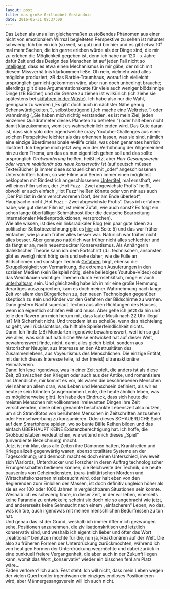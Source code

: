 ```yaml
---
layout: post
title: das große Grillmöbel-Geständnis
date: 2016-05-31 08:37:00
---
```


Das Leben als uns allen gleichermaßen zustoßendes Phänomen aus einer nicht von emotionalem Wirrsal begleiteten Perspektive zu sehen ist mitunter schwierig: Ich bin ein ich (so weit, so gut) und bin hier und es gibt etwa 10⁸ mal mehr Sachen, die ich gerne erleben würde als der Dinge sind, die mir zu erleben die Möglichkeit gegeben ist, denn ich habe nur 120 - x Jahre dafür Zeit und das Design des Menschen ist auf jeden Fall nicht so [intelligent](https://de.wikipedia.org/wiki/Intelligent_Design), dass es etwa einen Mechanismus in mir gäbe, der mich mit diesem Missverhältnis klarkommen ließe. Oh nein, vielmehr wird alles mögliche produziert, zB das Barbie-Traumhaus, worauf ich vielleicht ursprünglich garnicht gekommen wäre, aber nun doch unbedingt brauche; allerdings gilt diese Argumentationskette für viele auch weniger blödsinnige Dinge (zB Bücher) und die Grenze zu ziehen ist willkürlich (ich ziehe sie spätestens bei  [skifahren in der Wüste](http://www.dubai-skifahren.de/)). Ich habe also nur die Wahl, genügsam zu werden („Es gibt doch auch in nächster Nähe genug Sehenswürdigkeiten.“), selbstbetrügend („Ich mache eine Weltreise.“) oder wahnsinnig („Sie haben mich richtig verstanden, es ist mein Ziel, jeden einzelnen Quadratmeter dieses Planeten zu betreten.“) oder halt eben nicht damit klarzukommen, womit es wahrscheinlich enden wird. Das Gute daran ist, dass sich yolo oder irgendwelche crazy Youtube-Challenges aus einer solchen Perspektive leichter als das erkennen lassen, was sie sind, nämlich eine einzige überdimensionale <del>mid</del>life crisis, was oben genanntes herrlich illustriert. Ich begebe mich jetzt weg von der Verhöhnung der Allgemeinheit hin zu dem Thema, um das es nun eigentlich gehen soll und das sollte ursprünglich *Gratwanderung* heißen, heißt jetzt aber *Herr Gesangsverein oder warum reaktionär das neue konservativ ist* (auf deutsch müssen Texte/Bücher ja immer diese schauerlichen mit „oder“ angeschlossenen Unterschriften haben, so wie Filme und Serien immer einen möglichst bekloppten mit Bindestrich angeschlossenen [Untertitel](https://de.wikipedia.org/wiki/Regular_Show_%E2%80%93_V%C3%B6llig_abgedreht), mal ernsthaft, wer will einen Film sehen, der „Hot Fuzz – Zwei abgewichste Profis“ heißt, obwohl er auch einfach „Hot Fuzz“ heißen könnte oder von mir aus auch „Der Polizist in dem verschworenen Dorf, der am Ende überlebt“, Hauptsache nicht „Hot Fuzz – Zwei abgewichste Profis“. Dass ich erfahren habe, wie gut dieser Film ist, ist reiner Zufall, wie auch sonst? Es folgt ein schon lange überfälliger Schmähpost über die deutsche Bearbeitung internationaler Medienproduktionen, versprochen). <br>
Wie alle wissen, ist dies ein linksradikaler Blog (ein paar gute Ideen zu politischer Selbstbezeichnung gibt es [hier](http://strassenauszucker.blogsport.de/images/strassenauszucker11.pdf) ab Seite 5) und das war früher einfacher, wie ja auch früher alles besser war. Natürlich war früher nicht alles besser. Aber genauso natürlich war früher nicht alles schlechter und da fängt er an, mein neuentdeckter Konservatismus. Als Anhängerin dialektischer Theorie kann ich dem Fortschritt (d.i. technischen, ansonsten gibt es wenig) nicht hörig sein und sehe daher, wie die Fülle an Bildschirmen und sonstiger Technik [Gefahren](http://www.k5learning.com/sites/all/files/kids%20using%20cellphones.jpg) birgt, ebenso die [Skrupellosigkeit](http://www.vice.com/de/read/smoothie-kontroversen-um-true-fruits-467) von Vermarktung, die extremen Ausuferungen in den sozialen Medien (kein Beispiel nötig, siehe beliebiges Youtube-Video) oder das Weichkauen wichtiger Themen durch Fernsehkitsch, möge er auch [unterhaltsam](https://de.wikipedia.org/wiki/Le_Havre_%28Film%29) sein. Und gleichzeitig habe ich in mir eine große Hemmung, derartiges auszusprechen, kam es doch meiner Wahrnehmung nach lange Zeit vor allem den Bürgerlichen zu, den neuen Technologien gegenüber skeptisch zu sein und Kinder vor den Gefahren der Bildschirme zu warnen. <br> Dann gestern Nacht superlaut Techno aus allen Richtungen des Hauses, wenn ich eigentlich schlafen will und muss. Aber gehe ich jetzt da hin und teile den Ravern um mich herum mit, dass laute Musik nach 22 Uhr illegal ist? Mit Sicherheit nicht. Und trotzdem ist es scheiße, wenn das nächtelang so geht, weil rücksichtslos, da hilft alle Spießerfeindlichkeit nichts.<br>
Dann: Ich finde (zB) Mundarten irgendwie bewahrenswert, weil ich so gut wie alles, was sich auf natürliche Weise entwickelt hat auf dieser Welt, bewahrenswert finde, nicht, damit alles gleich bleibt, sondern aus historischer Neugier, aus Interesse an den Abstrusitäten des Zusammenlebens, aus Voyeurismus des Menschlichen. Die einzige Entität, mit der ich dieses Interesse teile, ist der (meist) ultrareaktionäre Heimatverein.<br>
Dann: Ich lese irgendwas, was in einer Zeit spielt, die anders ist als diese Zeit, zB zwischen den Kriegen oder auch aus der Antike, und romantisiere ins Unendliche, mir kommt es vor, als wären die beschriebenen Menschen viel näher an allem dran, was Leben und Menschsein definiert, als wir es heute je sein könnten (ausgenommen Leute, die heute ähnlich leben, was es möglicherweise gibt). Ich habe den Eindruck, dass sich heute die meisten Menschen mit vollkommen irrelevanten Dingen ihre Zeit verschwenden, diese oben genannte beschränkte Lebenszeit also nutzen, um sich Strandfotos von berühmten Menschen in Zeitschriften anzusehen oder Fernsehwerbung zu konsumieren. Oder dieses SCHAUERLICHE Spiel auf dem Smartphone spielen, wo so bunte Bälle Reihen bilden und das einfach ÜBERHAUPT  KEINE Existenzberechtigung hat. Ich hoffe, die Großbuchstaben verdeutlichen, wie wütend mich dieses „Spiel“ (unverdiente Bezeichnung) macht.<br>
Jetzt ist mir klar, dass alle Zeiten ihre Dämonen hatten, Krankheiten und Kriege allzeit gegenwärtig waren, ebenso totalitäre Systeme an der Tagesordnung; und dennoch macht es doch einen Unterschied, inwieweit sich Warlords, Unterdrücker und Forscher in deren Auftrag technologischer Errungenschaften bedienen können; die Reichweite der Technik, die heute pausenlos von Geheimdiensten, (para-)militärischen Mördern und Wirtschaftskonzernen missbraucht wird, oder halt eben von den Regierenden zum Einlullen der Massen, ist doch definitiv ungleich höher als sie es vor 100 oder 1000 Jahren in vergleichbaren Situationen sein konnte. Weshalb ich es schwierig finde, in dieser Zeit, in der wir leben, einerseits keine Paranoia zu entwickeln; scheint sie doch nie so angebracht wie jetzt, und andererseits keine Sehnsucht nach einem „einfacheren“ Leben, wo das, was ich tue, auch irgendwas mit meinen menschlichen Bedürfnissen zu tun hat.<br>
Und genau das ist der Grund, weshalb ich immer öfter mich gezwungen sehe, Positionen anzunehmen, die zivilisationskritisch und letztlich konservativ sind, und weshalb ich eigentlich lieber und öfter das Wort „reaktionär“ benutzen möchte für die, nun ja, Reaktionären auf der Welt. Die also zu früheren Formen der Unterdrückung zurückmöchten, während ich von heutigen Formen der Unterdrückung wegmöchte und dabei zurück in eine punktuell freiere Vergangenheit, die aber auch in der Zukunft liegen kann, womit das Wort „konservativ“ wieder ein bisschen fehl am Platz wäre… <br>
Faden verloren? Ich auch. Fest steht: Ich will nicht, dass mein Leben wegen der vielen Querfrontler irgendwann ein einziges endloses Positionieren wird, aber Männergesangsverein will ich auch nicht.
